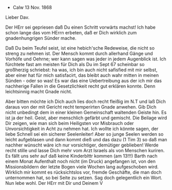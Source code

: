 + Calw 13 Nov. 1868

Lieber Dav.

Der HErr sei gepriesen daß Du einen Schritt vorwärts machst! Ich habe schon lange das vom HErrn erbeten, daß er Dich wirklich zum gnadenhungrigen Sünder mache.

Daß Du beim Teufel seist, ist eine hebich'sche Redeweise, die nicht so streng zu nehmen ist. Der Mensch kommt durch allerhand Gänge und Vorhöfe und Oehrne; wer kann sagen was jeder in jedem Augenblick ist. Ich fürchtete fast am meisten für Dich als Du im Sept 67 scheinbar so großherzig schriebst: ha was, ich bin auch nicht safisfied mit mir selbst, aber einer hat für mich satisfacirt, das bleibt auch wahr mitten in meinen Sünden - oder so was! Es war das eine Uebertreibung aus der ich mir das nachherige Fallen in die Gesetzlichkeit recht gut erklären konnte. Denn leichtsinnig macht Gnade nicht.

Aber bitten möchte ich Dich auch lies doch recht fleißig im N.T und laß Dich daraus von der mit Gericht recht temperirten Gnade anwehen. Gib Dich nicht unbedingt dem in einer kleinen Gemeinschaft waltenden Geiste hin. Es ist ja der heil. Geist, aber menschlich gefärbt und gemischt. Die Beilage wird Dir zeigen, wie man sich beim Heiligsten vor Misbrauch oder Unvorsichtigkeit in Acht zu nehmen hat. Ich wollte ich könnte sagen, der liebe Schnell sei ein sicherer Seelenleiter! Aber so junge Seelen werden so leicht aufgeblasen und dann kommt dieß und das dazu (1 Tim 3) so daß man nachher wünscht wäre ich nur vorsichtiger, demütiger geblieben! Werde recht stille und lasse Dich mehr vom Arzt Israels als von Menschen kuriren. 
Es fällt uns sehr auf daß keine Kinderblttr kommen (am 13!!!) Barth nach einem Monat Aufenthalt noch nicht (im Druck) angefangen ist, von den Missionsbildern der letzte Bogen viele Wochen lang aufgeschoben wird. Wirklich mir kommt es rücksichtslos vor, fremde Geschäfte, die man doch unternommen hat, so bei Seite zu setzen. Sag doch gelegentlich ein Wort. Nun lebe wohl. Der HErr mit Dir und Deinem V
